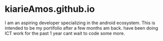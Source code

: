 # kiarieAmos.github.io
I am an aspiring developer specializing in the android ecosystem.
This is intended to be my portifolio
after a few months am back.
have been doing ICT work for the past 1 year
cant wait to code some more.
